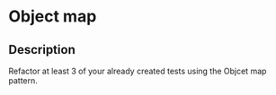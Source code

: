 # Object map

## Description
Refactor at least 3 of your already created tests using the Objcet map pattern.
